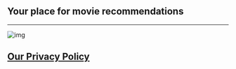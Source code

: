 ## Your place for movie recommendations
---



![img](https://i.ibb.co/zbVmmNt/smartmockups-kjgepuur.png)



## [Our Privacy Policy](http://www.betterwatch.ml/privacy)
